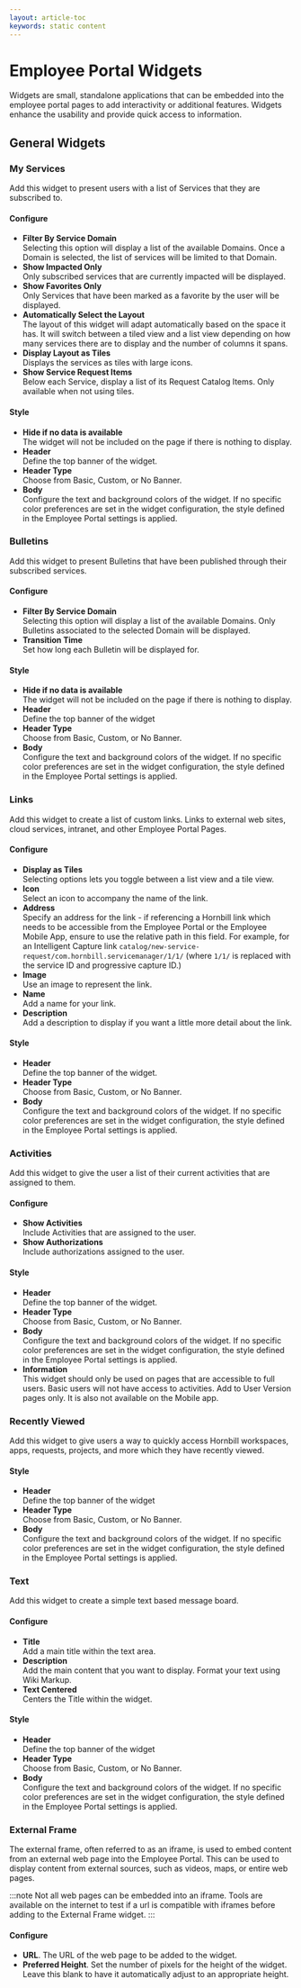 ```yaml
---
layout: article-toc
keywords: static content
---
```

# Employee Portal Widgets
Widgets are small, standalone applications that can be embedded into the employee portal pages to add interactivity or additional features. Widgets enhance the usability and provide quick access to information.

## General Widgets
### My Services
Add this widget to present users with a list of Services that they are subscribed to.

#### Configure
* **Filter By Service Domain**<br>Selecting this option will display a list of the available Domains. Once a Domain is selected, the list of services will be limited to that Domain.
* **Show Impacted Only**<br>Only subscribed services that are currently impacted will be displayed.
* **Show Favorites Only**<br>Only Services that have been marked as a favorite by the user will be displayed.
* **Automatically Select the Layout**<br>The layout of this widget will adapt automatically based on the space it has. It will switch between a tiled view and a list view depending on how many services there are to display and the number of columns it spans.
* **Display Layout as Tiles**<br>Displays the services as tiles with large icons.
* **Show Service Request Items**<br>Below each Service, display a list of its Request Catalog Items. Only available when not using tiles.

#### Style
* **Hide if no data is available**<br>The widget will not be included on the page if there is nothing to display.
* **Header**<br>Define the top banner of the widget.
* **Header Type**<br>Choose from Basic, Custom, or No Banner.
* **Body**<br>Configure the text and background colors of the widget. If no specific color preferences are set in the widget configuration, the style defined in the Employee Portal settings is applied.

### Bulletins
Add this widget to present Bulletins that have been published through their subscribed services.

#### Configure
* **Filter By Service Domain**<br>Selecting this option will display a list of the available Domains. Only Bulletins associated to the selected Domain will be displayed.
* **Transition Time**<br>Set how long each Bulletin will be displayed for.

#### Style
* **Hide if no data is available**<br>The widget will not be included on the page if there is nothing to display.
* **Header**<br>Define the top banner of the widget
* **Header Type**<br>Choose from Basic, Custom, or No Banner.
* **Body**<br>Configure the text and background colors of the widget. If no specific color preferences are set in the widget configuration, the style defined in the Employee Portal settings is applied.

### Links
Add this widget to create a list of custom links. Links to external web sites, cloud services, intranet, and other Employee Portal Pages.

#### Configure
* **Display as Tiles**<br>Selecting options lets you toggle between a list view and a tile view.
* **Icon**<br>Select an icon to accompany the name of the link.
* **Address**<br>Specify an address for the link - if referencing a Hornbill link which needs to be accessible from the Employee Portal or the Employee Mobile App, ensure to use the relative path in this field. For example, for an Intelligent Capture link `catalog/new-service-request/com.hornbill.servicemanager/1/1/` (where `1/1/` is replaced with the service ID and progressive capture ID.)
* **Image**<br>Use an image to represent the link.
* **Name**<br>Add a name for your link.
* **Description**<br>Add a description to display if you want a little more detail about the link.

#### Style
* **Header**<br>Define the top banner of the widget.
* **Header Type**<br>Choose from Basic, Custom, or No Banner.
* **Body**<br>Configure the text and background colors of the widget. If no specific color preferences are set in the widget configuration, the style defined in the Employee Portal settings is applied.

### Activities
Add this widget to give the user a list of their current activities that are assigned to them.

#### Configure
* **Show Activities**<br>Include Activities that are assigned to the user.
* **Show Authorizations**<br>Include authorizations assigned to the user.

#### Style
* **Header**<br>Define the top banner of the widget.
* **Header Type**<br>Choose from Basic, Custom, or No Banner.
* **Body**<br>Configure the text and background colors of the widget. If no specific color preferences are set in the widget configuration, the style defined in the Employee Portal settings is applied.
* **Information**<br>This widget should only be used on pages that are accessible to full users. Basic users will not have access to activities. Add to User Version pages only. It is also not available on the Mobile app.

### Recently Viewed
Add this widget to give users a way to quickly access Hornbill workspaces, apps, requests, projects, and more which they have recently viewed.

#### Style
* **Header**<br>Define the top banner of the widget
* **Header Type**<br>Choose from Basic, Custom, or No Banner.
* **Body**<br>Configure the text and background colors of the widget. If no specific color preferences are set in the widget configuration, the style defined in the Employee Portal settings is applied.

### Text
Add this widget to create a simple text based message board.

#### Configure
* **Title**<br>Add a main title within the text area.
* **Description**<br>Add the main content that you want to display. Format your text using Wiki Markup.
* **Text Centered**<br>Centers the Title within the widget.

#### Style
* **Header**<br>Define the top banner of the widget
* **Header Type**<br>Choose from Basic, Custom, or No Banner.
* **Body**<br>Configure the text and background colors of the widget. If no specific color preferences are set in the widget configuration, the style defined in the Employee Portal settings is applied.

### External Frame
The external frame, often referred to as an iframe, is used to embed content from an external web page into the Employee Portal. This can be used to display content from external sources, such as videos, maps, or entire web pages.

:::note
Not all web pages can be embedded into an iframe.  Tools are available on the internet to test if a url is compatible with iframes before adding to the External Frame widget.
:::

#### Configure
* **URL**. The URL of the web page to be added to the widget.
* **Preferred Height**.  Set the number of pixels for the height of the widget.  Leave this blank to have it automatically adjust to an appropriate height.


<!-- 
### RSS Feed


### Workspace
Add this widget to display the user's News Feed which shows the latest updates to all the workspaces that they follow. Or select a specific Workspace.

#### Configure
* **Show News Feed**<br>When selected, the widget will show the users News Feed. When not selected, you can select an individual workspace that you wish to show.

#### Style
* **Header**<br>Define the top banner of the widget
* **Header Type**<br>Choose from Basic, Custom, or No Banner.
* **Body**<br>Configure the text and background colors of the widget. If no specific color preferences are set in the widget configuration, the style defined in the Employee Portal settings is applied.

### Post
Add this widget to display a particular post or the last post from a selected workspace.

#### Configure
* **Show specific post**<br>If you have an important post that you want to always be displayed you can select this option and specify the ID of the post.
* **Post ID**<br>Add the ID of the post you would like to display. To get the post's ID you can do a right mouse-click on the timestamp (eg: 1 day ago) displayed on a post and get a copy of the link. Add this to the post ID field, removing the leading domain name, up to the URN.
* **Last post in a workspace**<br>This will only display the last post in the selected workspace. There is no option to scroll through previous posts.
* **Public Workspace**<br>Select the public workspace that you which to use.

#### Style
* **Header**<br>Define the top banner of the widget
* **Header Type**<br>Choose from Basic, Custom, or No Banner.
* **Body**<br>Configure the text and background colors of the widget. If no specific color preferences are set in the widget configuration, the style defined in the Employee Portal settings is applied.

### Search
Add this widget to present users with a Search box for finding Services, FAQs, Documents, Requests, and more.

#### Configure
* **Filter By Service Domain**<br>Selecting this option will display a list of the available Domains. Once a Domain is selected, the results will only come from information linked to that Domain.
* **Title**<br>Add a title which will be displayed to the user at the top of the widget.
* **Place Holder**<br>Add some text that will be displayed within the Search box.
* **Text Centered**<br>Centers the Title within the widget.

#### Style
* **Header**<br>Define the top banner of the widget
* **Header Type**<br>Choose from Basic, Custom, or No Banner.
* **Body**<br>Configure the text and background colors of the widget. If no specific color preferences are set in the widget configuration, the style defined in the Employee Portal settings is applied.

### My Team
Add this widget to view members of all or a specific organizational grouping, and where applicable their availability status. The default will show a user all other members of any teams, departments or companies they are members of.

#### Configure
* **Use a Specific Group**<br>Filter the widget to show only members of page viewers chosen group type - Team, Department, Company.
* **Exclude yourself**<br>Choose to exclude yourself from the member list.
* **Show availability and online status**<br>Choose if the widget should show member availability status and online presence indicator.
* **Show overall availability**<br>Add a title summary, which shows a count of available members in the group.
* **Show minimal layout**<br>Choose to hide member image, job title and replace availability status and presence with color indicator, icon and hover over options to maximize space.

#### Style
* **Header**<br>Define the top banner of the widget
* **Header Type**<br>Choose from Basic, Custom, or No Banner.
* **Body**<br>Configure the text and background colors of the widget. If no specific color preferences are set in the widget configuration, the style defined in the Employee Portal settings is applied.
-->
